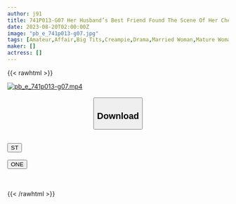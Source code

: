 ```yaml
---
author: j91
title: 741P013-G07 Her Husband’s Best Friend Found The Scene Of Her Cheating With Her Ex-Boyfriend… An Unfaithful Wife Who Uses It As A Material To Have Sex With Her Best Friend!
date: 2023-08-20T02:00:00Z
image: "pb_e_741p013-g07.jpg"
tags: [Amateur,Affair,Big Tits,Creampie,Drama,Married Woman,Mature Woman ]
maker: []
actress: []
---
```



{{< rawhtml >}}

<div class="video" data-videoid="PZJQ3wR0LDu03Dx">
    <a href="javascript:;">
        <img src="https://my.j91.asia/posts/pb_e_741p013-g07/pb_e_741p013-g07.jpg" width="WIDTH" height="HEIGHT" alt="pb_e_741p013-g07.mp4" loading="lazy">
    </a>
</div>

<script type="text/javascript" src="https://j91.asia/asset/on-demand-st.js"></script>

<br>
  <link rel="stylesheet" href="https://j91.asia/asset/bs5.css">
  
  <center>
  <button class="btn btn-primary" type="button" data-bs-toggle="collapse" data-bs-target=".multi-collapse" aria-expanded="false" aria-controls="multiCollapseExample1 multiCollapseExample2"><h2>Download</h2></button></center>
</p>
<div class="row">
  <div class="col">
    <div class="collapse multi-collapse" id="multiCollapseExample1">
      <div class="card card-body">
	      	      <br>
<div class="buttons">  
<a href="https://streamtape.to/v/PZJQ3wR0LDu03Dx"><button class="btn-hover color-3"><i class="fa fa-download"></i> ST</button></a></div>
    </div>
  </div>
</div>
  <div class="col">
    <div class="collapse multi-collapse" id="multiCollapseExample2">
      <div class="card card-body">
	      <br>
<div class="buttons">
    <a href="https://oneupload.to/6pp0fahx3357"><button class="btn-hover color-9"><i class="fa fa-download"></i> ONE</button></a></div>
<br><br>
      </div>
    </div>
  </div>
</div>

{{< /rawhtml >}}